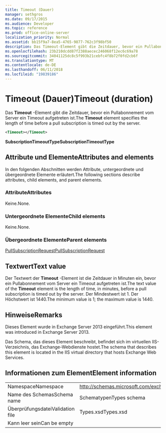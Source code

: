 ```yaml
---
title: Timeout (Dauer)
manager: sethgros
ms.date: 09/17/2015
ms.audience: Developer
ms.topic: reference
ms.prod: office-online-server
localization_priority: Normal
ms.assetid: bb15f9a7-8ea5-4765-9877-762c3f98bf50
description: Das Timeout-Element gibt die Zeitdauer, bevor ein Pullabonnement vom Server ein Timeout aufgetreten ist.
ms.openlocfilehash: 23b210dcdd87f2388aecec246068f12ec6c69a78
ms.sourcegitcommit: 34041125dc8c5f993b21cebfc4f8b72f0fd2cb6f
ms.translationtype: MT
ms.contentlocale: de-DE
ms.lasthandoff: 06/11/2018
ms.locfileid: "19839186"
---
```

# <a name="timeout-duration"></a><span data-ttu-id="70adc-103">Timeout (Dauer)</span><span class="sxs-lookup"><span data-stu-id="70adc-103">Timeout (duration)</span></span>

<span data-ttu-id="70adc-104">Das **Timeout** -Element gibt die Zeitdauer, bevor ein Pullabonnement vom Server ein Timeout aufgetreten ist.</span><span class="sxs-lookup"><span data-stu-id="70adc-104">The **Timeout** element specifies the length of time before a pull subscription is timed out by the server.</span></span> 
  
```XML
<Timeout></Timeout>
```

 <span data-ttu-id="70adc-105">**SubscriptionTimeoutType**</span><span class="sxs-lookup"><span data-stu-id="70adc-105">**SubscriptionTimeoutType**</span></span>
## <a name="attributes-and-elements"></a><span data-ttu-id="70adc-106">Attribute und Elemente</span><span class="sxs-lookup"><span data-stu-id="70adc-106">Attributes and elements</span></span>

<span data-ttu-id="70adc-107">In den folgenden Abschnitten werden Attribute, untergeordnete und übergeordnete Elemente erläutert.</span><span class="sxs-lookup"><span data-stu-id="70adc-107">The following sections describe attributes, child elements, and parent elements.</span></span>
  
### <a name="attributes"></a><span data-ttu-id="70adc-108">Attribute</span><span class="sxs-lookup"><span data-stu-id="70adc-108">Attributes</span></span>

<span data-ttu-id="70adc-109">Keine.</span><span class="sxs-lookup"><span data-stu-id="70adc-109">None.</span></span>
  
### <a name="child-elements"></a><span data-ttu-id="70adc-110">Untergeordnete Elemente</span><span class="sxs-lookup"><span data-stu-id="70adc-110">Child elements</span></span>

<span data-ttu-id="70adc-111">Keine.</span><span class="sxs-lookup"><span data-stu-id="70adc-111">None.</span></span>
  
### <a name="parent-elements"></a><span data-ttu-id="70adc-112">Übergeordnete Elemente</span><span class="sxs-lookup"><span data-stu-id="70adc-112">Parent elements</span></span>

[<span data-ttu-id="70adc-113">PullSubscriptionRequest</span><span class="sxs-lookup"><span data-stu-id="70adc-113">PullSubscriptionRequest</span></span>](pullsubscriptionrequest.md)
  
## <a name="text-value"></a><span data-ttu-id="70adc-114">Textwert</span><span class="sxs-lookup"><span data-stu-id="70adc-114">Text value</span></span>

<span data-ttu-id="70adc-115">Der Textwert der **Timeout** -Element ist die Zeitdauer in Minuten ein, bevor ein Pullabonnement vom Server ein Timeout aufgetreten ist.</span><span class="sxs-lookup"><span data-stu-id="70adc-115">The text value of the **Timeout** element is the length of time, in minutes, before a pull subscription is timed out by the server.</span></span> <span data-ttu-id="70adc-116">Der Mindestwert ist 1. Der Höchstwert ist 1440.</span><span class="sxs-lookup"><span data-stu-id="70adc-116">The minimum value is 1; the maximum value is 1440.</span></span> 
  
## <a name="remarks"></a><span data-ttu-id="70adc-117">Hinweise</span><span class="sxs-lookup"><span data-stu-id="70adc-117">Remarks</span></span>

<span data-ttu-id="70adc-118">Dieses Element wurde in Exchange Server 2013 eingeführt.</span><span class="sxs-lookup"><span data-stu-id="70adc-118">This element was introduced in Exchange Server 2013.</span></span>
  
<span data-ttu-id="70adc-119">Das Schema, das dieses Element beschreibt, befindet sich im virtuellen IIS-Verzeichnis, das Exchange-Webdienste hostet.</span><span class="sxs-lookup"><span data-stu-id="70adc-119">The schema that describes this element is located in the IIS virtual directory that hosts Exchange Web Services.</span></span>
  
## <a name="element-information"></a><span data-ttu-id="70adc-120">Informationen zum Element</span><span class="sxs-lookup"><span data-stu-id="70adc-120">Element information</span></span>

|||
|:-----|:-----|
|<span data-ttu-id="70adc-121">Namespace</span><span class="sxs-lookup"><span data-stu-id="70adc-121">Namespace</span></span>  <br/> |http://schemas.microsoft.com/exchange/services/2006/types  <br/> |
|<span data-ttu-id="70adc-122">Name des Schemas</span><span class="sxs-lookup"><span data-stu-id="70adc-122">Schema name</span></span>  <br/> |<span data-ttu-id="70adc-123">Schematypen</span><span class="sxs-lookup"><span data-stu-id="70adc-123">Types schema</span></span>  <br/> |
|<span data-ttu-id="70adc-124">Überprüfungsdatei</span><span class="sxs-lookup"><span data-stu-id="70adc-124">Validation file</span></span>  <br/> |<span data-ttu-id="70adc-125">Types.xsd</span><span class="sxs-lookup"><span data-stu-id="70adc-125">Types.xsd</span></span>  <br/> |
|<span data-ttu-id="70adc-126">Kann leer sein</span><span class="sxs-lookup"><span data-stu-id="70adc-126">Can be empty</span></span>  <br/> ||
   

